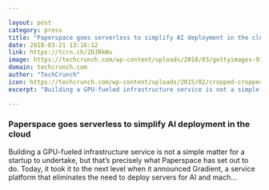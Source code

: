 ```yaml
---

layout: post
category: press
title: "Paperspace goes serverless to simplify AI deployment in the cloud"
date: 2018-03-21 13:16:12
link: https://tcrn.ch/2DJRkWu
image: https://techcrunch.com/wp-content/uploads/2018/03/gettyimages-935787754.jpg?w=600
domain: techcrunch.com
author: "TechCrunch"
icon: https://techcrunch.com/wp-content/uploads/2015/02/cropped-cropped-favicon-gradient.png?w=180
excerpt: "Building a GPU-fueled infrastructure service is not a simple matter for a startup to undertake, but that’s precisely what Paperspace has set out to do. Today, it took it to the next level when it announced Gradient, a service platform that eliminates the need to deploy servers for AI and mach…"

---
```


### Paperspace goes serverless to simplify AI deployment in the cloud

Building a GPU-fueled infrastructure service is not a simple matter for a startup to undertake, but that’s precisely what Paperspace has set out to do. Today, it took it to the next level when it announced Gradient, a service platform that eliminates the need to deploy servers for AI and mach…